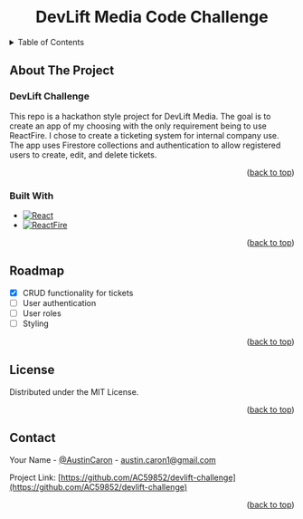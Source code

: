 <!-- Improved compatibility of back to top link: See: https://github.com/othneildrew/Best-README-Template/pull/73 -->
<a name="readme-top"></a>
<!--
*** Thanks for checking out the Best-README-Template. If you have a suggestion
*** that would make this better, please fork the repo and create a pull request
*** or simply open an issue with the tag "enhancement".
*** Don't forget to give the project a star!
*** Thanks again! Now go create something AMAZING! :D
-->

<!-- PROJECT LOGO -->
<br />
<div align="center">
  <h1 align="center">DevLift Media Code Challenge</h1>
</div>



<!-- TABLE OF CONTENTS -->
<details>
  <summary>Table of Contents</summary>
  <ol>
    <li>
      <a href="#about-the-project">About The Project</a>
      <ul>
        <li><a href="#built-with">Built With</a></li>
      </ul>
    </li>
    <li><a href="#roadmap">Roadmap</a></li>
    <li><a href="#license">License</a></li>
    <li><a href="#contact">Contact</a></li>
  </ol>
</details>



<!-- ABOUT THE PROJECT -->
## About The Project

<h3>DevLift Challenge</h3>

This repo is a hackathon style project for DevLift Media. The goal is to create an app of my choosing with the only requirement being to use ReactFire. I chose to create a ticketing system for internal company use. The app uses Firestore collections and authentication to allow registered users to create, edit, and delete tickets.

<p align="right">(<a href="#readme-top">back to top</a>)</p>



### Built With

* [![React][React.js]][React-url]
* [![ReactFire][ReactFire]][ReactFire-url]

<p align="right">(<a href="#readme-top">back to top</a>)</p>



<!-- ROADMAP -->
## Roadmap

- [x] CRUD functionality for tickets
- [ ] User authentication
- [ ] User roles
- [ ] Styling

<p align="right">(<a href="#readme-top">back to top</a>)</p>



<!-- LICENSE -->
## License

Distributed under the MIT License.

<p align="right">(<a href="#readme-top">back to top</a>)</p>



<!-- CONTACT -->
## Contact

Your Name - [@AustinCaron](https://linkedin.com/in/austincaron) - austin.caron1@gmail.com

Project Link: [https://github.com/AC59852/devlift-challenge](https://github.com/AC59852/devlift-challenge)

<p align="right">(<a href="#readme-top">back to top</a>)</p>



<!-- MARKDOWN LINKS & IMAGES -->
<!-- https://www.markdownguide.org/basic-syntax/#reference-style-links -->
[linkedin-shield]: https://img.shields.io/badge/-LinkedIn-black.svg?style=for-the-badge&logo=linkedin&colorB=0077B5
[linkedin-url]: https://linkedin.com/in/austincaron
[product-screenshot]: images/screenshot.png
[React.js]: https://img.shields.io/badge/React-20232A?style=for-the-badge&logo=react&logoColor=61DAFB
[ReactFire]: https://img.shields.io/badge/ReactFire-20232A?style=for-the-badge&logo=react&logoColor=f0ad3a
[React-url]: https://reactjs.org/
[ReactFire-url]: https://github.com/FirebaseExtended/reactfire